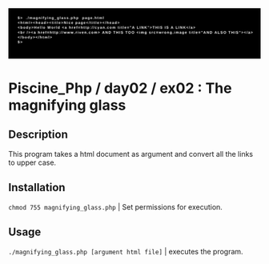 <img src="../../resources/images/magnifying_glass.png" width="1200">

# Piscine_Php / day02 / ex02 : The magnifying glass

## Description
This program takes a html document as argument and convert all the links to upper case.

## Installation
`chmod 755 magnifying_glass.php` | Set permissions for execution.

## Usage
`./magnifying_glass.php [argument html file]` | executes the program.
